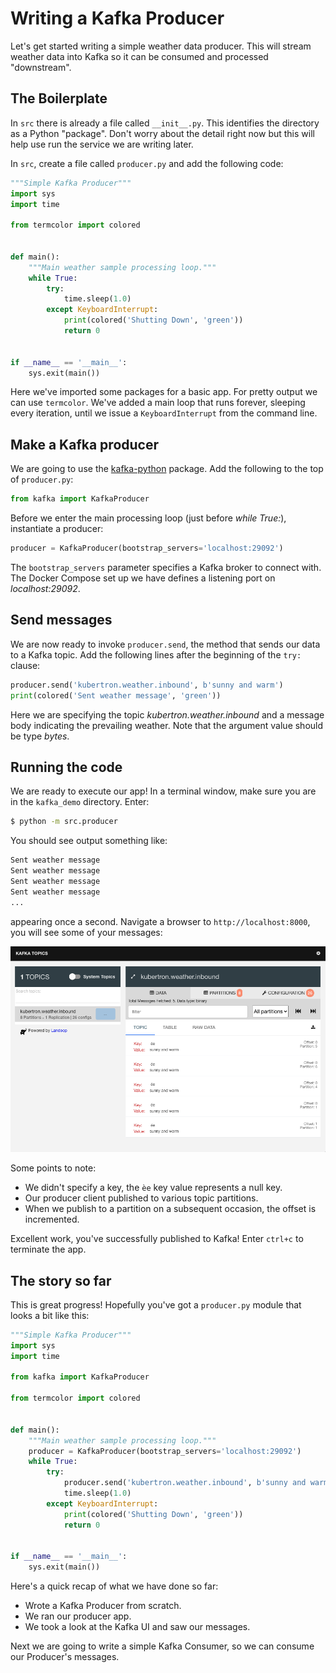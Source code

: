 # Writing a Kafka Producer
Let's get started writing a simple weather data producer. This will stream
weather data into Kafka so it can be consumed and processed "downstream". 

## The Boilerplate
In `src` there is already a file called `__init__.py`. This identifies the
directory as a Python "package". Don't worry about the detail right now but
this will help use run the service we are writing later.
  
In `src`, create a file called `producer.py` and add the following code:  

```python
"""Simple Kafka Producer"""
import sys
import time

from termcolor import colored


def main():
    """Main weather sample processing loop."""
    while True:
        try:
            time.sleep(1.0)
        except KeyboardInterrupt:
            print(colored('Shutting Down', 'green'))
            return 0


if __name__ == '__main__':
    sys.exit(main())
```

Here we've imported some packages for a basic app. For pretty output we can
use `termcolor`. We've added a main loop that runs forever, sleeping every
iteration, until we issue a `KeyboardInterrupt` from the command line.

## Make a Kafka producer
We are going to use the [kafka-python](https://pypi.org/project/kafka-python/)
package. Add the following to the top of `producer.py`: 

```python
from kafka import KafkaProducer
```

Before we enter the main processing loop (just before _while True:_),
instantiate a producer:

```python
producer = KafkaProducer(bootstrap_servers='localhost:29092')
```

The `bootstrap_servers` parameter specifies a Kafka broker to connect with. The
Docker Compose set up we have defines a listening port on _localhost:29092_. 

## Send messages 
We are now ready to invoke `producer.send`, the method that sends our data to
a Kafka topic. Add the following lines after the beginning of the `try:` clause: 

```python
producer.send('kubertron.weather.inbound', b'sunny and warm')
print(colored('Sent weather message', 'green'))
```

Here we are specifying the topic _kubertron.weather.inbound_ and a message
body indicating the prevailing weather. Note that the argument value should
be type _bytes_.  

## Running the code 
We are ready to execute our app! In a terminal window, make sure you are in the
`kafka_demo` directory. Enter:

```bash
$ python -m src.producer 
```

You should see output something like:

```bash
Sent weather message
Sent weather message
Sent weather message
Sent weather message
...
```

appearing once a second. Navigate a browser to `http://localhost:8000`, you
will see some of your messages:


![alt text](../_static/kui-2.png "Screen shot of Kafka UI with weather messages")

Some points to note:

- We didn't specify a key, the `èe` key value represents a null key.
- Our producer client published to various topic partitions.
- When we publish to a partition on a subsequent occasion, the offset
  is incremented.

Excellent work, you've successfully published to Kafka! Enter `ctrl+c` to
terminate the app.

## The story so far
This is great progress! Hopefully you've got a `producer.py` module that
looks a bit like this: 


```python
"""Simple Kafka Producer"""
import sys
import time

from kafka import KafkaProducer

from termcolor import colored


def main():
    """Main weather sample processing loop."""
    producer = KafkaProducer(bootstrap_servers='localhost:29092')
    while True:
        try:
            producer.send('kubertron.weather.inbound', b'sunny and warm')
            time.sleep(1.0)
        except KeyboardInterrupt:
            print(colored('Shutting Down', 'green'))
            return 0


if __name__ == '__main__':
    sys.exit(main())
```

Here's a quick recap of what we have done so far:

- Wrote a Kafka Producer from scratch.
- We ran our producer app.
- We took a look at the Kafka UI and saw our messages.
 
Next we are going to write a simple Kafka Consumer, so we can consume our
Producer's messages.
